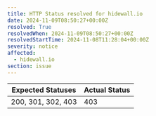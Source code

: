 ```yaml
---
title: HTTP Status resolved for hidewall.io
date: 2024-11-09T08:50:27+00:00Z
resolved: True
resolvedWhen: 2024-11-09T08:50:27+00:00Z
resolvedStartTime: 2024-11-08T11:28:04+00:00Z
severity: notice
affected:
  - hidewall.io
section: issue
---
```


| Expected Statuses | Actual Status  |
|-------------------|----------------|
| 200, 301, 302, 403 | 403 |
